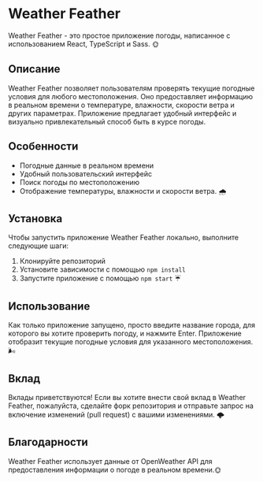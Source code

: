 # Weather Feather

Weather Feather - это простое приложение погоды, написанное с использованием React, TypeScript и Sass. 🌞

## Описание

Weather Feather позволяет пользователям проверять текущие погодные условия для любого местоположения. Оно предоставляет информацию в реальном времени о температуре, влажности, скорости ветра и других параметрах. Приложение предлагает удобный интерфейс и визуально привлекательный способ быть в курсе погоды. 

## Особенности

- Погодные данные в реальном времени
- Удобный пользовательский интерфейс
- Поиск погоды по местоположению
- Отображение температуры, влажности и скорости ветра. 🌧

## Установка

Чтобы запустить приложение Weather Feather локально, выполните следующие шаги:

1. Клонируйте репозиторий
2. Установите зависимости с помощью `npm install`
3. Запустите приложение с помощью `npm start` ☔

## Использование

Как только приложение запущено, просто введите название города, для которого вы хотите проверить погоду, и нажмите Enter. Приложение отобразит текущие погодные условия для указанного местоположения. 🌬

## Вклад

Вклады приветствуются! Если вы хотите внести свой вклад в Weather Feather, пожалуйста, сделайте форк репозитория и отправьте запрос на включение изменений (pull request) с вашими изменениями. 🌩


## Благодарности

Weather Feather использует данные от OpenWeather API для предоставления информации о погоде в реальном времени.🌞
